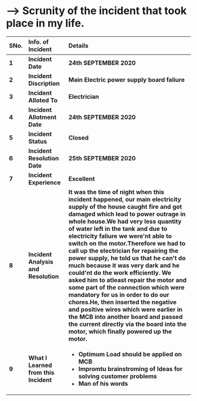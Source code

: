 # --> Scrunity of the incident that took place in my life.

<!--Tables-->
| **SNo.**| **Info. of Incident** |  **Details** |
| :---    | :---                 |   :---           |
|**1**|**Incident Date** |**24th SEPTEMBER 2020** |
|**2**| **Incident Discription** | **Main Electric power supply board faliure**|
|**3**|**Incident Alloted To** |**Electrician** |
|**4**|**Incident Allotment Date** |**24th SEPTEMBER 2020** |
|**5**|**Incident Status** |**Closed** |
|**6**|**Incident Resolution Date** |**25th SEPTEMBER 2020** |
|**7**|**Incident Experience** |**Excellent** |
|**8**|**Incident Analysis and Resolution** |**It was the time of night when this incident happened, our main electricity supply of the house caught fire and got damaged which lead to power outrage in whole house.We had very less quantity of water left in the tank and due to electricity faliure we were'nt able to switch on the motor.Therefore we had to call up the electrician for repairing the power supply, he told us that he can't do much because it was very dark and he could'nt do the work efficiently. We asked him to atleast repair the motor and some part of the connection which were mandatory for us in order to do our chores.He, then inserted the negative and positive wires which were earlier in  the MCB into another board and passed the current directly via the board into the motor, which finally powered up the motor.** |
|**9**|**What I Learned from this Incident** | <ul><li>**Optimum Load should be applied on MCB**</li><li>**Impromtu brainstroming of Ideas for solving customer problems**</li><li>**Man of his words**</li></ul>
